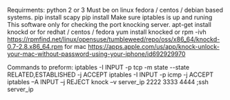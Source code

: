 Requirments:
python 2 or 3
Must be on linux fedora / centos / debian based systems.
pip install scapy
pip install
Make sure iptables is up and runing 
This software only for checking the port knocking server.
apt-get install knockd
or for redhat / centos / fedora 
yum install knocked
or
rpm -ivh https://rpmfind.net/linux/opensuse/tumbleweed/repo/oss/x86_64/knockd-0.7-2.8.x86_64.rpm
for mac
https://apps.apple.com/us/app/knock-unlock-your-mac-without-password-using-your-iphone/id692929970

Commands to preform:
iptables -I INPUT -p tcp -m state --state RELATED,ESTABLISHED -j ACCEPT
iptables -I INPUT -p icmp -j ACCEPT
iptables –A INPUT –j REJECT
knock –v server_ip 2222 3333 4444 ;ssh server_ip
